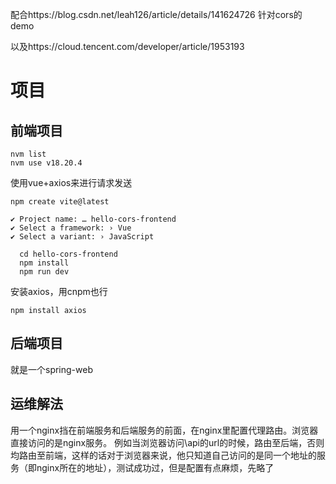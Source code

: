 配合https://blog.csdn.net/leah126/article/details/141624726 针对cors的demo

以及https://cloud.tencent.com/developer/article/1953193

# 项目
## 前端项目

```shell 
nvm list
nvm use v18.20.4
```
使用vue+axios来进行请求发送
```shell
npm create vite@latest

✔ Project name: … hello-cors-frontend
✔ Select a framework: › Vue
✔ Select a variant: › JavaScript

  cd hello-cors-frontend
  npm install
  npm run dev
```


安装axios，用cnpm也行
```shell
npm install axios
```

## 后端项目
就是一个spring-web


## 运维解法

用一个nginx挡在前端服务和后端服务的前面，在nginx里配置代理路由。浏览器直接访问的是nginx服务。
例如当浏览器访问\api的url的时候，路由至后端，否则均路由至前端，这样的话对于浏览器来说，他只知道自己访问的是同一个地址的服务（即nginx所在的地址），测试成功过，但是配置有点麻烦，先略了
